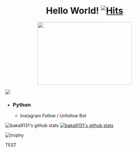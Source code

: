 <div align=center>

# Hello World! [![Hits](https://hits.seeyoufarm.com/api/count/incr/badge.svg?url=https%3A%2F%2Fgithub.com%2Fbaka9131%2Fhit-counter&count_bg=%2379C83D&title_bg=%23555555&icon=&icon_color=%23E7E7E7&title=hits&edge_flat=false)](https://hits.seeyoufarm.com)
  
</div>

<!--쿠마몬 이미지-->
<div align=center>
  <img src="https://user-images.githubusercontent.com/93738662/148178463-0bc42346-358d-4215-8dc6-49f8209fbd1c.gif" width="300" height="200"/>
</div>

<!--뱃지-->
<a href="https://www.instagram.com/hyeon_k97/" target="_blank"><img src="https://img.shields.io/badge/Insta-E4405F?style=flat-square&logo=Instagram&logoColor=white"/></a>

+ ### Python
  + Instagram Follow / Unfollow Bot

<!--커밋 스테이트-->
![baka9131's github stats](https://github-readme-stats.vercel.app/api?username=baka9131&show_icons=true)
[![baka9131's github stats](https://github-readme-stats.vercel.app/api/top-langs/?username=baka9131&show_icons=true&hide_border=true&title_color=004386&icon_color=004386&layout=compact)](https://github.com/baka9131)

<!--스테이트-->
![trophy](https://github-profile-trophy.vercel.app/?username=baka9131)

TEST
